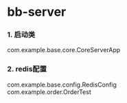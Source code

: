 bb-server
======================================  

### 1. 启动类  
com.example.base.core.CoreServerApp  

### 2. redis配置  
com.example.base.config.RedisConfig  
com.example.order.OrderTest
